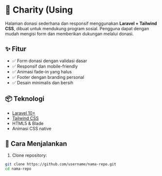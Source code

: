 # 💙 Charity (Using

Halaman donasi sederhana dan responsif menggunakan **Laravel + Tailwind CSS**, dibuat untuk mendukung program sosial. Pengguna dapat dengan mudah mengisi form dan memberikan dukungan melalui donasi.

## ✨ Fitur

- ✅ Form donasi dengan validasi dasar
- ✅ Responsif dan mobile-friendly
- ✅ Animasi fade-in yang halus
- ✅ Footer dengan branding personal
- ✅ Desain minimalis dan bersih

## 📦 Teknologi

- [Laravel 10+](https://laravel.com)
- [Tailwind CSS](https://tailwindcss.com)
- HTML5 & Blade
- Animasi CSS native

## 🚀 Cara Menjalankan

1. Clone repository:

```bash
git clone https://github.com/username/nama-repo.git
cd nama-repo
